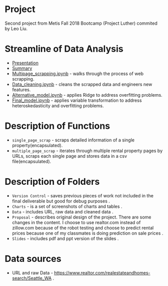# Project
Second project from Metis Fall 2018 Bootcamp (Project Luther) commited by Leo Liu.
 
# Streamline of Data Analysis
* [Presentation](https://github.com/leo2506/metis-work/blob/master/Project_2/Slides/Home%20rental%20prediction.pdf)
* [Summary](https://liuriguang.wixsite.com/leo2506-1/blog/project-luther-how-do-you-find-the-best-value-rental-home)
* [Multipage_scrapping.ipynb](/multipage_scrapping.ipynb) - walks through the process of web scrapping. 
* [Data_cleaning.ipynb](/Data_cleaning.ipynb) - cleans the scrapped data and engineers new features.
* [Alternative_model.ipynb](/Alternative_model.ipynb) - applies Ridge to address overfitting problems.
* [Final_model.ipynb](/Final_model.ipynb) - applies variable transformation to address heteroskedasticity and overfitting problems.

# Description of Functions
* `single_page_scrap` - scraps detailed information of a single property(encapsulated).  
* `multiple_page_scrap` - iterates through multiple rental property pages by URLs, scraps each single page and stores data in a csv file(encapsulated). 

# Description of Folders
* `Version Control` - saves previous pieces of work not included in the final deliverable but good for debug purposes . 
* `Charts` - is a set of screenshots of charts and tables .  
* `Data` - includes URL, raw data and cleaned data .
* `Proposal` - describes original design of the project. There are some changes in the content. I choose to use realtor.com instead of zillow.com because of the robot testing and choose to predict rental prices because one of my classmates is doing prediction on sale prices . 
* `Slides` - includes pdf and ppt version of the slides . 

# Data sources
* URL and raw Data - https://www.realtor.com/realestateandhomes-search/Seattle_WA . 

